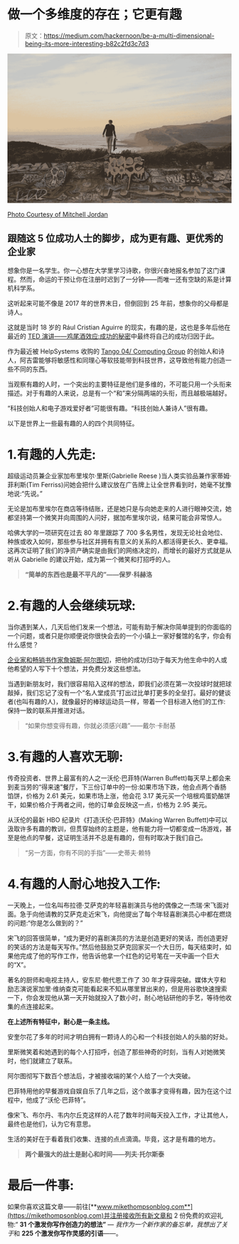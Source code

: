 # 做一个多维度的存在；它更有趣

> 原文：<https://medium.com/hackernoon/be-a-multi-dimensional-being-its-more-interesting-b82c2fd3c7d3>

![](img/9f60c33d67faee9a0e4a7f1fb5832ae9.png)

[Photo Courtesy of Mitchell Jordan](https://www.instagram.com/mitchelada/)

## 跟随这 5 位成功人士的脚步，成为更有趣、更优秀的企业家

想象你是一名学生。你一心想在大学里学习诗歌，你很兴奋地报名参加了这门课程。然而，命运的干预让你在注册时迟到了一分钟——而唯一还有空缺的系是计算机科学系。

这听起来可能不像是 2017 年的世界末日，但倒回到 25 年前，想象你的父母都是诗人。

这就是当时 18 岁的 Rául Cristian Aguirre 的现实，有趣的是，这也是多年后他在最近的 [TED 演讲——鸡尾酒效应:成功的秘密](https://www.youtube.com/watch?v=g6VgDuuZaao)中最终将自己的成功归因于此。

作为最近被 HelpSystems 收购的 [Tango 04/ Computing Group](http://www.tango04.com/) 的创始人和诗人，阿吉雷能够将敏感性和同理心等软技能带到科技世界，这导致他有能力创造一些不同的东西。

当观察有趣的人时，一个突出的主要特征是他们是多维的，不可能只用一个头衔来描述。对于有趣的人来说，总是有一个“和”来分隔两端的头衔，而且越极端越好。

“科技创始人和电子游戏爱好者”可能很有趣。“科技创始人兼诗人”很有趣。

以下是世界上一些最有趣的人的四个共同特征。

# 1.有趣的人先走:

超级运动员兼企业家加布里埃尔·里斯(Gabrielle Reese )当人类实验品兼作家蒂姆·菲利斯(Tim Ferriss)问她会把什么建议放在广告牌上让全世界看到时，她毫不犹豫地说:“先说。”

无论是加布里埃尔在商店等待结账，还是她只是与向她走来的人进行眼神交流，她都坚持第一个微笑并向周围的人问好，据加布里埃尔说，结果可能会非常惊人。

哈佛大学的一项研究在过去 80 年里跟踪了 700 多名男性，发现无论社会地位、种族或收入如何，那些参与社区并拥有有意义的关系的人都活得更长久、更幸福。这再次证明了我们的净资产确实是由我们的网络决定的，而增长的最好方式就是从听从 Gabrielle 的建议开始，成为第一个微笑和打招呼的人。

> **“简单的东西也是最不平凡的”——保罗·科赫洛**

# 2.有趣的人会继续玩球:

当你遇到某人，几天后他们发来一个想法，可能有助于解决你简单提到的你面临的一个问题，或者只是你顺便说你很快会去的一个小镇上一家好餐馆的名字，你会有什么感觉？

[企业家和畅销书作家詹姆斯·阿尔图切](http://www.jamesaltucher.com/)，把他的成功归功于每天为他生命中的人或他希望的人写下十个想法，并免费分发这些想法。

当遇到新朋友时，我们很容易陷入这样的想法，即我们必须在第一次投球时就把球敲掉，我们忘记了没有一个“名人堂成员”打出过比单打更多的全垒打。最好的健谈者(也叫有趣的人)，就像最好的棒球运动员一样，带着一个目标进入他们的工作:保持一致的联系并推进对话。

> “如果你想变得有趣，你就必须感兴趣”——戴尔·卡耐基

# 3.有趣的人喜欢无聊:

传奇投资者、世界上最富有的人之一沃伦·巴菲特(Warren Buffett)每天早上都会来到麦当劳的“得来速”餐厅，下三份订单中的一份:如果市场下跌，他会点两个香肠馅饼，价格为 2.61 美元，如果市场上涨，他会花 3.17 美元买一个培根鸡蛋奶酪饼干，如果价格介于两者之间，他的订单会反映这一点，价格为 2.95 美元。

从沃伦的最新 HBO 纪录片《打造沃伦·巴菲特》(Making Warren Buffett)中可以汲取许多有趣的教训，但贯穿始终的主题是，他有能力将一切都变成一场游戏，甚至是他点的早餐，这证明生活并不总是有趣的，但有时取决于我们自己。

> “另一方面，你有不同的手指”——史蒂夫·赖特

# 4.有趣的人耐心地投入工作:

一天晚上，一位名叫布拉德·艾萨克的年轻喜剧演员与他的偶像之一杰瑞·宋飞面对面。急于向他请教的艾萨克走近宋飞，向他提出了每个年轻喜剧演员心中都在燃烧的问题:“你是怎么做到的？”

宋飞的回答很简单，“成为更好的喜剧演员的方法是创造更好的笑话，而创造更好的笑话的方法是每天写作。”然后他鼓励艾萨克回家买一个大日历，每天结束时，如果他完成了他的写作工作，他告诉他拿一个红色的记号笔在一天中画一个巨大的“X”。

著名的厨师和电视主持人，安东尼·鲍代恩工作了 30 年才获得突破。媒体大亨和励志演说家加里·维纳查克可能看起来不知从哪里冒出来的，但是用谷歌快速搜索一下，你会发现他从第一天开始就投入了数小时，耐心地钻研他的手艺，等待他收集的点连接起来。

**在上述所有特征中，耐心是一条主线。**

安奎尔花了多年的时间才明白拥有一颗诗人的心和一个科技创始人的头脑的好处。

里斯微笑着和她遇到的每个人打招呼，创造了那些神奇的时刻，当有人对她微笑时，他们就建立了联系。

阿尔图彻写下数百个想法后，才被接收端的某个人给了一个大突破。

巴菲特用他的早餐游戏自娱自乐了几年之后，这个故事才变得有趣，因为在这个过程中，他成了“沃伦·巴菲特”。

像宋飞、布尔丹、韦内尔丘克这样的人花了数年时间每天投入工作，才让其他人，最终也是他们，认为它有意思。

生活的美好在于看着我们收集、连接的点点滴滴。毕竟，这才是有趣的地方。

> **两个最强大的战士是耐心和时间——列夫·托尔斯泰**

# 最后一件事:

如果你喜欢这篇文章——前往[**www.mikethompsonblog.com**](https://mikethompsonblog.com)并注册接收所有新文章和 2 份免费的欢迎礼物:“ **31 个激发你写作创造力的想法”** — *我作为一个新作家的备忘单，我想出了关于*和 **225 个激发你写作灵感的引语**—*—*。